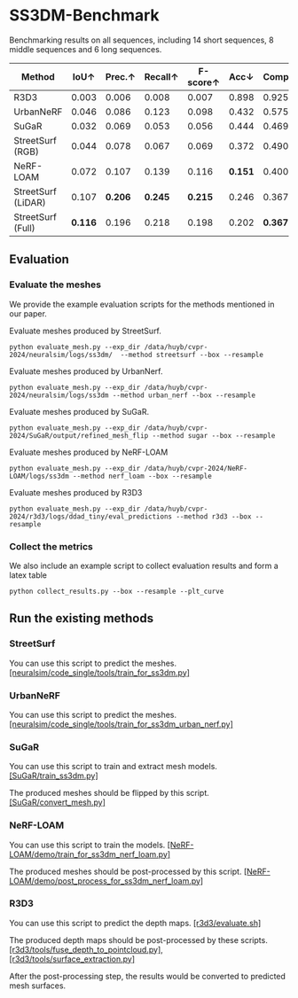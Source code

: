 # SS3DM-Benchmark

Benchmarking results on all sequences, including 14 short sequences, 8 middle sequences and 6 long sequences. 

| Method | IoU↑ | Prec.↑ | Recall↑ | F-score↑ | Acc↓ | Comp↓ | CD↓ | Acc_N↓ | Comp_N↓ | CD_N↓ | CD+CD_N↓ |
|--------|-------|---------|---------|-----------|-------|--------|------|--------|----------|--------|------------|
| R3D3   | 0.003 | 0.006   | 0.008   | 0.007     | 0.898 | 0.925  | 1.823| 0.717  | 0.712    | 1.429  | 3.252       |
| UrbanNeRF | 0.046 | 0.086   | 0.123   | 0.098     | 0.432 | 0.575  | 1.007| 0.442  | 0.557    | 0.999  | 2.006       |
| SuGaR  | 0.032 | 0.069   | 0.053   | 0.056     | 0.444 | 0.469  | 0.914| 0.650  | 0.662    | 1.312  | 2.226       |
| StreetSurf (RGB) | 0.044 | 0.078 | 0.067 | 0.069 | 0.372 | 0.490 | 0.862 | 0.517 | 0.616 | 1.133 | 1.995 |
| NeRF-LOAM | 0.072 | 0.107 | 0.139 | 0.116 | **0.151** | 0.400 | **0.551** | 0.687 | 0.724 | 1.411 | 1.962 |
| StreetSurf (LiDAR) | 0.107 | **0.206** | **0.245** | **0.215** | 0.246 | 0.367 | 0.613 | 0.506 | 0.582 | 1.088 | 1.701 |
| StreetSurf (Full) | **0.116** | 0.196 | 0.218 | 0.198 | 0.202 | **0.367** | 0.569 | **0.414** | **0.541** | **0.955** | **1.524** |

## Evaluation

### Evaluate the meshes

We provide the example evaluation scripts for the methods mentioned in our paper.

Evaluate meshes produced by StreetSurf.
```
python evaluate_mesh.py --exp_dir /data/huyb/cvpr-2024/neuralsim/logs/ss3dm/  --method streetsurf --box --resample
```

Evaluate meshes produced by UrbanNerf.
```
python evaluate_mesh.py --exp_dir /data/huyb/cvpr-2024/neuralsim/logs/ss3dm --method urban_nerf --box --resample
```

Evaluate meshes produced by SuGaR.
```
python evaluate_mesh.py --exp_dir /data/huyb/cvpr-2024/SuGaR/output/refined_mesh_flip --method sugar --box --resample
```

Evaluate meshes produced by NeRF-LOAM
```
python evaluate_mesh.py --exp_dir /data/huyb/cvpr-2024/NeRF-LOAM/logs/ss3dm --method nerf_loam --box --resample
```

Evaluate meshes produced by R3D3
```
python evaluate_mesh.py --exp_dir /data/huyb/cvpr-2024/r3d3/logs/ddad_tiny/eval_predictions --method r3d3 --box --resample
```

### Collect the metrics

We also include an example script to collect evaluation results and form a latex table
```
python collect_results.py --box --resample --plt_curve
```

## Run the existing methods

### StreetSurf

You can use this script to predict the meshes. [[neuralsim/code_single/tools/train_for_ss3dm.py]](https://github.com/AlbertHuyb/neuralsim/blob/main/code_single/tools/train_for_ss3dm.py)

### UrbanNeRF

You can use this script to predict the meshes. [[neuralsim/code_single/tools/train_for_ss3dm_urban_nerf.py]](https://github.com/AlbertHuyb/neuralsim/blob/main/code_single/tools/train_for_ss3dm_urban_nerf.py)

### SuGaR

You can use this script to train and extract mesh models. [[SuGaR/train_ss3dm.py]](https://github.com/AlbertHuyb/SuGaR/blob/main/train_ss3dm.py) 

The produced meshes should be flipped by this script. [[SuGaR/convert_mesh.py]](https://github.com/AlbertHuyb/SuGaR/blob/main/convert_mesh.py)

### NeRF-LOAM

You can use this script to train the models. [[NeRF-LOAM/demo/train_for_ss3dm_nerf_loam.py]](https://github.com/AlbertHuyb/NeRF-LOAM/blob/master/demo/train_for_ss3dm_nerf_loam.py) 

The produced meshes should be post-processed by this script.  [[NeRF-LOAM/demo/post_process_for_ss3dm_nerf_loam.py]](https://github.com/AlbertHuyb/NeRF-LOAM/blob/master/demo/post_process_for_ss3dm_nerf_loam.py)

### R3D3
You can use this script to predict the depth maps. [[r3d3/evaluate.sh]](https://github.com/AlbertHuyb/r3d3/blob/master/evaluate.sh) 

The produced depth maps should be post-processed by these scripts. [[r3d3/tools/fuse_depth_to_pointcloud.py]](https://github.com/AlbertHuyb/r3d3/blob/master/tools/fuse_depth_to_pointcloud.py), [[r3d3/tools/surface_extraction.py]](https://github.com/AlbertHuyb/r3d3/blob/master/tools/surface_extraction.py)

After the post-processing step, the results would be converted to predicted mesh surfaces.